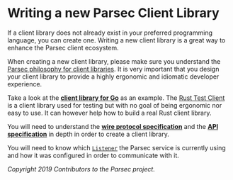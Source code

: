 # Writing a new Parsec Client Library

If a client library does not already exist in your preferred programming language, you can create
one. Writing a new client library is a great way to enhance the Parsec client ecosystem.

When creating a new client library, please make sure you understand the [Parsec philosophy for
client libraries](../overview.md#beautiful-client-libraries). It is very important that you design
your client library to provide a highly ergonomic and idiomatic developer experience.

Take a look at the [**client library for Go**](https://github.com/parallaxsecond/parsec-client-go)
as an example. The [Rust Test Client](https://github.com/parallaxsecond/parsec-client-test) is a
client library used for testing but with no goal of being ergonomic nor easy to use. It can however
help how to build a real Rust client library.

You will need to understand the [**wire protocol specification**](wire_protocol.md) and the [**API
specification**](api_overview.md) in depth in order to create a client library.

You will need to know which [`Listener`](../parsec_service/listeners.md) the Parsec service is
currently using and how it was configured in order to communicate with it.

*Copyright 2019 Contributors to the Parsec project.*
